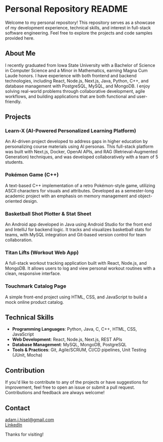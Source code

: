 # Personal Repository README

Welcome to my personal repository! This repository serves as a showcase of my development experience, technical skills, and interest in full-stack software engineering. Feel free to explore the projects and code samples provided here.

## About Me

I recently graduated from Iowa State University with a Bachelor of Science in Computer Science and a Minor in Mathematics, earning Magna Cum Laude honors. I have experience with both frontend and backend technologies, including React, Node.js, Next.js, Java, Python, C++, and database management with PostgreSQL, MySQL, and MongoDB. I enjoy solving real-world problems through collaborative development, agile workflows, and building applications that are both functional and user-friendly.

## Projects

### Learn-X (AI-Powered Personalized Learning Platform)
An AI-driven project developed to address gaps in higher education by personalizing course materials using AI personas. This full-stack platform was built with Next.js, Docker, OpenAI APIs, and RAG (Retrieval-Augmented Generation) techniques, and was developed collaboratively with a team of 5 students.

### Pokémon Game (C++)
A text-based C++ implementation of a retro Pokémon-style game, utilizing ASCII characters for visuals and attributes. Developed as a semester-long academic project with an emphasis on memory management and object-oriented design.

### Basketball Shot Plotter & Stat Sheet
An Android app developed in Java using Android Studio for the front end and IntelliJ for backend logic. It tracks and visualizes basketball stats for teams, with MySQL integration and Git-based version control for team collaboration.

### Titan Lifts (Workout Web App)
A full-stack workout tracking application built with React, Node.js, and MongoDB. It allows users to log and view personal workout routines with a clean, responsive interface.

### Touchmark Catalog Page
A simple front-end project using HTML, CSS, and JavaScript to build a mock online product catalog.

## Technical Skills

- **Programming Languages**: Python, Java, C, C++, HTML, CSS, JavaScript
- **Web Development**: React, Node.js, Next.js, REST APIs
- **Database Management**: MySQL, MongoDB, PostgreSQL
- **Tools & Practices**: Git, Agile/SCRUM, CI/CD pipelines, Unit Testing (JUnit, Mocha)

## Contribution

If you'd like to contribute to any of the projects or have suggestions for improvement, feel free to open an issue or submit a pull request. Contributions and feedback are always welcome!

## Contact

adam.j.hisel@gmail.com  
[LinkedIn](https://www.linkedin.com/in/adamhisel)

Thanks for visiting!
